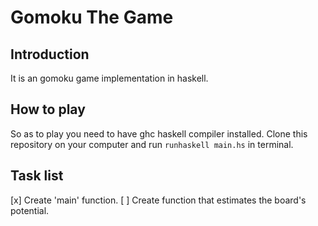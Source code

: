 # Gomoku The Game

## Introduction
 It is an gomoku game implementation in haskell.

## How to play
 So as to play you need to have ghc haskell compiler installed. Clone this repository on your computer and run `runhaskell main.hs` in terminal.

## Task list
 [x] Create 'main' function.
 [ ] Create function that estimates the board's potential.
